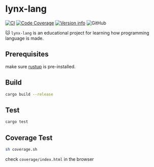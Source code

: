 # lynx-lang

[![CI](https://github.com/linc2046/lynx-lang/actions/workflows/ci.yml/badge.svg?branch=main)](https://github.com/linc2046/lynx-lang/actions/workflows/ci.yml)
[![Code Coverage](https://github.com/linc2046/lynx-lang/actions/workflows/coverage.yml/badge.svg?branch=main)](https://github.com/linc2046/lynx-lang/actions/workflows/coverage.yml)
[![Version info](https://img.shields.io/crates/v/lynxlang.svg)](https://crates.io/crates/lynxlang)
![GitHub](https://img.shields.io/github/license/linc2046/lynx-lang)

:cat: `lynx-lang` is an educational project for learning how programming language is made.

## Prerequisites

make sure [rustup](https://rustup.rs/) is pre-installed.

## Build

```sh
cargo build --release
```

## Test

```sh
cargo test
```

## Coverage Test

```sh
sh coverage.sh
```

check `coverage/index.html` in the browser